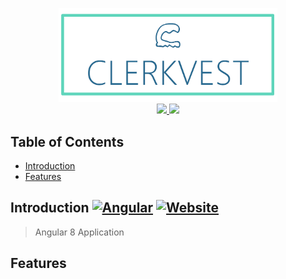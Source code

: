 <p align="center">
  <a href="https://github.com/clerkvest">
    <img alt="Clerkvest" title="Clerkvest" src=".github/images/Clerkvest_Github_Readme.png" width="350">
  </a>
  <br>
  <a href="https://github.com/Clerkvest/Clerkvest-App">
    <img src="https://img.shields.io/github/workflow/status/clerkvest/Clerkvest-App/Angular CI?logo=github" />
  </a>     
  <a href="https://www.codacy.com/manual/Qu1oX/Clerkvest-App?utm_source=github.com&amp;utm_medium=referral&amp;utm_content=Clerkvest/Clerkvest-App&amp;utm_campaign=Badge_Grade">
    <img src="https://api.codacy.com/project/badge/Grade/6f7e1e440cda4e76bfd2264f8f0d4e0d" />
  </a>
</p>

## Table of Contents

- [Introduction](#introduction)
- [Features](#features)

## Introduction [![Angular](https://img.shields.io/badge/Angular-8-Red?logo=angular&logoColor=White)](https://angular.io/) [![Website](https://img.shields.io/website?down_color=red&down_message=down&up_color=green&up_message=up&url=http%3A%2F%2Fclerkvest.com%2F)](http://clerkvest.com/) 
> Angular 8 Application 

## Features
